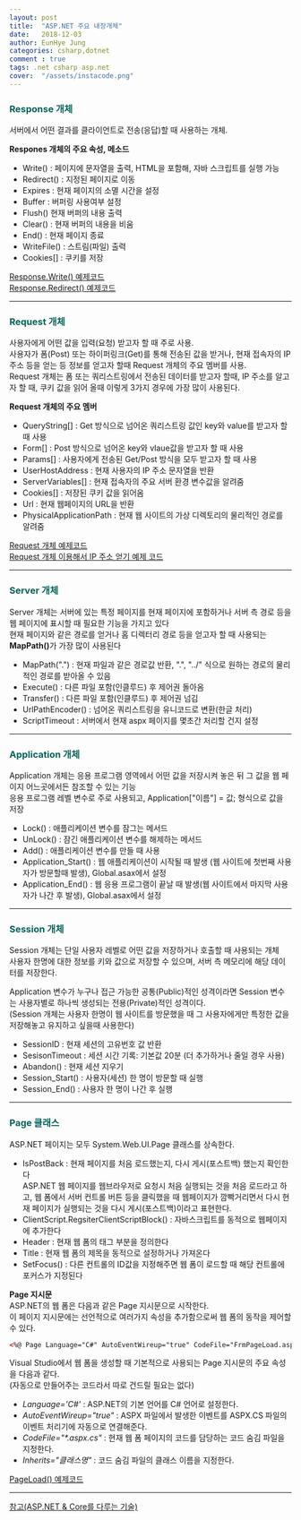 ```yaml
---
layout: post
title:  "ASP.NET 주요 내장개체"
date:   2018-12-03
author: EunHye Jung
categories: csharp,dotnet
comment : true
tags: .net csharp asp.net
cover:  "/assets/instacode.png"
---   
```

   
### <font color="#04635b"> Response 개체 </font>    
  
서버에서 어떤 결과를 클라이언트로 전송(응답)할 때 사용하는 개체.  
  
<b> Respones 개체의 주요 속성, 메소드 </b>   
* Write() : 페이지에 문자열을 출력, HTML을 포함해, 자바 스크립트를 실행 가능   
* Redirect() : 지정된 페이지로 이동  
* Expires : 현재 페이지의 소멸 시간을 설정  
* Buffer : 버퍼링 사용여부 설정  
* Flush() 현재 버퍼의 내용 출력  
* Clear() : 현재 버퍼의 내용을 비움  
* End() : 현재 페이지 종료  
* WriteFile() : 스트림(파일) 출력  
* Cookies[] : 쿠키를 저장  
         
[Response.Write() 예제코드](http://colorscripter.com/s/mWsaEHM)   
[Response.Redirect() 예제코드](http://colorscripter.com/s/gApC2xL)   
   
   
- - -   
    
### <font color="#04635b"> Request 개체 </font>    
  
사용자에게 어떤 값을 입력(요청) 받고자 할 때 주로 사용.  
사용자가 폼(Post) 또는 하이퍼링크(Get)를 통해 전송된 값을 받거나, 현재 접속자의 IP 주소 등을 얻는 등 정보를 얻고자 할때 Request 개체의 주요 멤버를 사용.  
Request 개체는 폼 또는 쿼리스트링에서 전송된 데이터를 받고자 할때, IP 주소를 알고자 할 때, 쿠키 값을 읽어 올때 이렇게 3가지 경우에 가장 많이 사용된다.   
     
<b> Request 개체의 주요 멤버 </b>  
* QueryString[] : Get 방식으로 넘어온 쿼리스트링 값인 key와 value를 받고자 할 때 사용  
* Form[] : Post 방식으로 넘어온 key와 vlaue값을 받고자 할 때 사용  
* Params[] : 사용자에게 전송된 Get/Post 방식을 모두 받고자 할 때 사용  
* UserHostAddress : 현재 사용자의 IP 주소 문자열을 반환  
* ServerVariables[] : 현재 접속자의 주요 서버 환경 변수값을 알려줌  
* Cookies[] : 저장된 쿠키 값을 읽어옴  
* Url : 현재 웹페이지의 URL을 반환  
* PhysicalApplicationPath : 현재 웹 사이트의 가상 디렉토리의 물리적인 경로를 알려줌   
    
[Request 개체 예제코드](http://colorscripter.com/s/fH5CTbS)    
[Request 개체 이용해서 IP 주소 얻기 예제 코드](http://colorscripter.com/s/nE4a66N)       
   
      
- - -   
    
### <font color="#04635b"> Server 개체 </font>    
  
Server 개체는 서버에 있는 특정 페이지를 현재 페이지에 포함하거나 서버 측 경로 등을 웹 페이지에 표시할 때 필요한 기능을 가지고 있다  
현재 페이지와 같은 경로를 얻거나 홈 디렉터리 경로 등을 얻고자 할 때 사용되는 <b> MapPath()</b>가 가장 많이 사용된다  
   
* MapPath(".") : 현재 파일과 같은 경로값 반환, ".", "../" 식으로 원하는 경로의 물리적인 경로를 받아올 수 있음  
* Execute() : 다른 파일 포함(인클루드) 후 제어권 돌아옴  
* Transfer() : 다른 파일 포함(인클루드) 후 제어권 넘김  
* UrlPathEncoder() : 넘어온 쿼리스트링을 유니코드로 변환(한글 처리)  
* ScriptTimeout : 서버에서 현재 aspx 페이지를 몇초간 처리할 건지 설정  
   
   
      
- - -   
    
### <font color="#04635b"> Application 개체 </font>    
   
Application 개체는 응용 프로그램 영역에서 어떤 값을 저장시켜 놓은 뒤 그 값을 웹 페이지 어느곳에서든 참조할 수 있는 기능    
응용 프로그램 레벨 변수로 주로 사용되고, Application["이름"] = 값; 형식으로 값을 저장  
   
* Lock() : 애플리케이션 변수를 잠그는 메서드  
* UnLock() : 잠긴 애플리케이션 변수를 해제하는 메서드  
* Add() : 애플리케이션 변수를 만들 때 사용   
* Application_Start() : 웹 애플리케이션이 시작될 때 발생 (웹 사이트에 첫번째 사용자가 방문할때 발생), Global.asax에서 설정  
* Application_End() : 웹 응용 프로그램이 끝날 때 발생(웹 사이트에서 마지막 사용자가 나간 후 발생), Global.asax에서 설정  

      
- - -   
    
### <font color="#04635b"> Session 개체 </font>    
   
Session 개체는 단일 사용자 레벨로 어떤 값을 저장하거나 호출할 때 사용되는 개체  
사용자 한명에 대한 정보를 키와 값으로 저장할 수 있으며, 서버 측 메모리에 해당 데이터를 저장한다.  
  
Application 변수가 누구나 접근 가능한 공통(Public)적인 성격이라면 Session 변수는 사용자별로 하나씩 생성되는 전용(Private)적인 성격이다.  
(Session 개체는 사용자 한명이 웹 사이트를 방문했을 때 그 사용자에게만 특정한 값을 저장해놓고 유지하고 싶을때 사용한다)  
   
* SessionID : 현재 세션의 고유번호 값 반환  
* SesisonTimeout : 세션 시간 기록: 기본값 20분 (더 추가하거나 줄일 경우 사용)  
* Abandon() : 현재 세션 지우기  
* Session_Start() : 사용자(세션) 한 명이 방문할 때 실행  
* Session_End() : 사용자 한 명이 나간 후 실행  

      
- - -   
    
### <font color="#04635b"> Page 클래스 </font>    
      
ASP.NET 페이지는 모두 System.Web.UI.Page 클래스를 상속한다.  
   
* IsPostBack : 현재 페이지를 처음 로드했는지, 다시 게시(포스트백) 했는지 확인한다  
  ASP.NET 웹 페이지를 웹브라우저로 요청시 처음 실행되는 것을 처음 로드라고 하고, 웹 폼에서 서버 컨트롤 버튼 등을 클릭했을 때 웹페이지가 깜빡거리면서 다시 현재 페이지가 실행되는 것을 다시 게시(포스트백)이라고 표현한다.  
* ClientScript.RegsiterClientScriptBlock() : 자바스크립트를 동적으로 웹페이지에 추가한다  
* Header : 현재 웹 폼의 <head> 태그 부분을 정의한다  
* Title : 현재 웹 폼의 제목을 동적으로 설정하거나 가져온다  
* SetFocus() : 다른 컨트롤의 ID값을 지정해주면 웹 폼이 로드할 때 해당 컨트롤에 포커스가 지정된다  
   
<b> Page 지시문 </b>    
ASP.NET의 웹 폼은 다음과 같은 Page 지시문으로 시작한다.  
이 페이지 지시문에는 선언적으로 여러가지 속성을 추가함으로써 웹 폼의 동작을 제어할 수 있다.    
   
```aspx  
<%@ Page Language="C#" AutoEventWireup="true" CodeFile="FrmPageLoad.aspx.cs" Inherits="FrmPageLoad" %>
```   
   
   
Visual Studio에서 웹 폼을 생성할 때 기본적으로 사용되는 Page 지시문의 주요 속성을 다음과 같다.   
(자동으로 만들어주는 코드라서 따로 건드릴 필요는 없다)  
* <i>Language='C#'</i> : ASP.NET의 기본 언어를 C# 언어로 설정한다.  
* <i>AutoEventWireup="true"</i> : ASPX 파일에서 발생한 이벤트를 ASPX.CS 파일의 이벤트 처리기에 자동으로 연결해준다.  
* <i> CodeFile="*.aspx.cs"</i> : 현재 웹 폼 페이지의 코드를 담당하는 코드 숨김 파일을 지정한다.  
* <i> Inherits="클래스명" </i> : 코드 숨김 파일의 클래스 이름을 지정한다.    
   
   
[PageLoad() 예제코드](http://colorscripter.com/s/rpLqBBR)   
        
      
- - -  
   
[참고(ASP.NET & Core를 다루는 기술)](https://book.naver.com/bookdb/book_detail.nhn?bid=11184768)    
   

